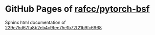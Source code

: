 GitHub Pages of [rafcc/pytorch-bsf](https://github.com/rafcc/pytorch-bsf)
===
Sphinx html documentation of [229e75d67fa8b2eb4c9fee75e1b72f21b9fc6968](https://github.com/rafcc/pytorch-bsf/tree/229e75d67fa8b2eb4c9fee75e1b72f21b9fc6968)
